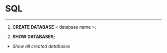 # SQL
***
1. **CREATE DATABASE** < database name >;

2. **SHOW DATABASES;**
 - *Show all created databases*
